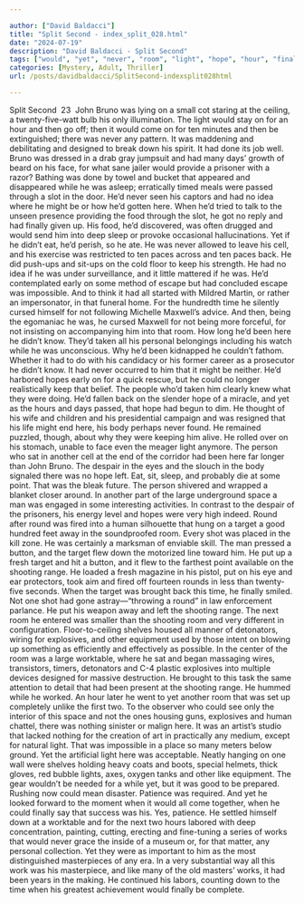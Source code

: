 ```yaml
---

author: ["David Baldacci"]
title: "Split Second - index_split_028.html"
date: "2024-07-19"
description: "David Baldacci - Split Second"
tags: ["would", "yet", "never", "room", "light", "hope", "hour", "finally", "could", "round", "target", "shooting", "bruno", "ten", "many", "might", "back", "time", "another", "put", "range", "one", "explosive", "work", "second"]
categories: [Mystery, Adult, Thriller]
url: /posts/davidbaldacci/SplitSecond-indexsplit028html

---
```



Split Second
		 23 
John Bruno was lying on a small cot staring at the ceiling, a twenty-five-watt bulb his only illumination. The light would stay on for an hour and then go off; then it would come on for ten minutes and then be extinguished; there was never any pattern. It was maddening and debilitating and designed to break down his spirit. It had done its job well.
Bruno was dressed in a drab gray jumpsuit and had many days’ growth of beard on his face, for what sane jailer would provide a prisoner with a razor? Bathing was done by towel and bucket that appeared and disappeared while he was asleep; erratically timed meals were passed through a slot in the door. He’d never seen his captors and had no idea where he might be or how he’d gotten here. When he’d tried to talk to the unseen presence providing the food through the slot, he got no reply and had finally given up.
His food, he’d discovered, was often drugged and would send him into deep sleep or provoke occasional hallucinations. Yet if he didn’t eat, he’d perish, so he ate. He was never allowed to leave his cell, and his exercise was restricted to ten paces across and ten paces back. He did push-ups and sit-ups on the cold floor to keep his strength. He had no idea if he was under surveillance, and it little mattered if he was. He’d contemplated early on some method of escape but had concluded escape was impossible. And to think it had all started with Mildred Martin, or rather an impersonator, in that funeral home. For the hundredth time he silently cursed himself for not following Michelle Maxwell’s advice. And then, being the egomaniac he was, he cursed Maxwell for not being more forceful, for not insisting on accompanying him into that room.
How long he’d been here he didn’t know. They’d taken all his personal belongings including his watch while he was unconscious. Why he’d been kidnapped he couldn’t fathom. Whether it had to do with his candidacy or his former career as a prosecutor he didn’t know. It had never occurred to him that it might be neither. He’d harbored hopes early on for a quick rescue, but he could no longer realistically keep that belief. The people who’d taken him clearly knew what they were doing. He’d fallen back on the slender hope of a miracle, and yet as the hours and days passed, that hope had begun to dim. He thought of his wife and children and his presidential campaign and was resigned that his life might end here, his body perhaps never found. He remained puzzled, though, about why they were keeping him alive.
He rolled over on his stomach, unable to face even the meager light anymore.
The person who sat in another cell at the end of the corridor had been here far longer than John Bruno. The despair in the eyes and the slouch in the body signaled there was no hope left. Eat, sit, sleep, and probably die at some point. That was the bleak future. The person shivered and wrapped a blanket closer around.
In another part of the large underground space a man was engaged in some interesting activities. In contrast to the despair of the prisoners, his energy level and hopes were very high indeed.
Round after round was fired into a human silhouette that hung on a target a good hundred feet away in the soundproofed room. Every shot was placed in the kill zone. He was certainly a marksman of enviable skill.
The man pressed a button, and the target flew down the motorized line toward him. He put up a fresh target and hit a button, and it flew to the farthest point available on the shooting range. He loaded a fresh magazine in his pistol, put on his eye and ear protectors, took aim and fired off fourteen rounds in less than twenty-five seconds. When the target was brought back this time, he finally smiled. Not one shot had gone astray—“throwing a round” in law enforcement parlance. He put his weapon away and left the shooting range.
The next room he entered was smaller than the shooting room and very different in configuration. Floor-to-ceiling shelves housed all manner of detonators, wiring for explosives, and other equipment used by those intent on blowing up something as efficiently and effectively as possible. In the center of the room was a large worktable, where he sat and began massaging wires, transistors, timers, detonators and C-4 plastic explosives into multiple devices designed for massive destruction. He brought to this task the same attention to detail that had been present at the shooting range.
He hummed while he worked.
An hour later he went to yet another room that was set up completely unlike the first two. To the observer who could see only the interior of this space and not the ones housing guns, explosives and human chattel, there was nothing sinister or malign here. It was an artist’s studio that lacked nothing for the creation of art in practically any medium, except for natural light. That was impossible in a place so many meters below ground. Yet the artificial light here was acceptable.
Neatly hanging on one wall were shelves holding heavy coats and boots, special helmets, thick gloves, red bubble lights, axes, oxygen tanks and other like equipment. The gear wouldn’t be needed for a while yet, but it was good to be prepared. Rushing now could mean disaster. Patience was required. And yet he looked forward to the moment when it would all come together, when he could finally say that success was his. Yes, patience.
He settled himself down at a worktable and for the next two hours labored with deep concentration, painting, cutting, erecting and fine-tuning a series of works that would never grace the inside of a museum or, for that matter, any personal collection. Yet they were as important to him as the most distinguished masterpieces of any era. In a very substantial way all this work was his masterpiece, and like many of the old masters’ works, it had been years in the making.
He continued his labors, counting down to the time when his greatest achievement would finally be complete.
